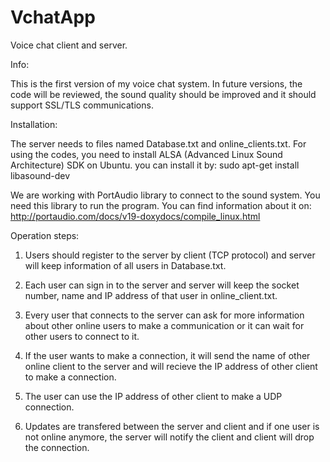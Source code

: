 VchatApp
========

Voice chat client and server.

Info:

This is the first version of my voice chat system. In future versions, the code will be reviewed, the sound quality should be improved and it should support SSL/TLS communications.

Installation:

The server needs to files named Database.txt and online_clients.txt.
For using the codes, you need to install ALSA (Advanced Linux Sound Architecture) SDK on Ubuntu. you can install it by: 
sudo apt-get install libasound-dev

We are working with PortAudio library to connect to the sound system. You need this library to run the program. You can find information about it on:
http://portaudio.com/docs/v19-doxydocs/compile_linux.html

Operation steps:

1. Users should register to the server by client (TCP protocol) and server will keep information of all users in Database.txt. 

2. Each user can sign in to the server and server will keep the socket number, name and IP address of that user in online_client.txt. 

3. Every user that connects to the server can ask for more information about other online users to make a communication or it can wait for other users to connect to it. 

4. If the user wants to make a connection, it will send the name of other online client to the server and will recieve the IP address of other client to make a connection.

5. The user can use the IP address of other client to make a UDP connection.

6. Updates are transfered between the server and client and if one user is not online anymore, the server will notify the client and client will drop the connection.
